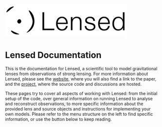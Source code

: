 ![Logo](figures/logo.png)

Lensed Documentation
====================

This is the documentation for Lensed, a scientific tool to model gravitational
lenses from observations of strong lensing. For more information about Lensed,
please see the [website](http://glenco.github.io/lensed/), where you will also
find a link to the paper, and the [project](https://github.com/glenco/lensed),
where the source code and discussions are hosted.

These pages try to cover all aspects of working with Lensed: from the initial
setup of the code, over general information on running Lensed to analyse and
reconstruct observations, to more specific information about the provided lens
and source objects and instructions for implementing your own models. Please
refer to the menu structure on the left to find specific information, or use
the button below to keep reading.
